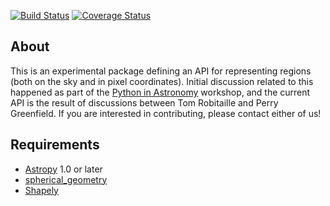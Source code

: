 [![Build Status](https://travis-ci.org/astropy/regions.png)](https://travis-ci.org/astropy/regions?branch=master)
[![Coverage Status](https://coveralls.io/repos/astropy/regions/badge.svg)](https://coveralls.io/r/astropy/regions)

About
-----

This is an experimental package defining an API for representing regions
(both on the sky and in pixel coordinates). Initial discussion related to
this happened as part of the
[Python in Astronomy](python-in-astronomy.github.io) workshop, and the
current API is the result of discussions between Tom Robitaille and Perry
Greenfield. If you are interested in contributing, please contact either of
us!

Requirements
------------

* [Astropy](http://www.astropy.org) 1.0 or later
* [spherical_geometry](https://github.com/spacetelescope/sphere)
* [Shapely](https://pypi.python.org/pypi/Shapely)